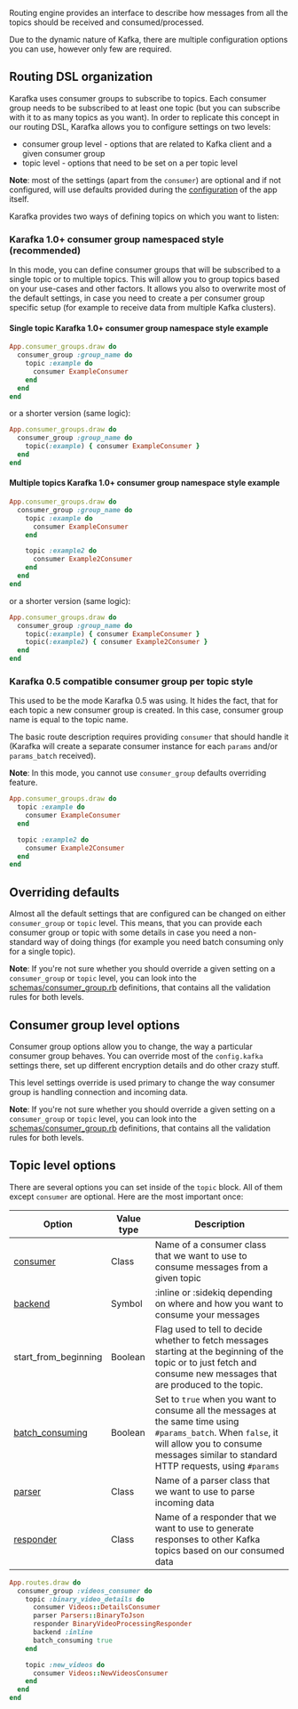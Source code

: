 Routing engine provides an interface to describe how messages from all the topics should be received and consumed/processed.

Due to the dynamic nature of Kafka, there are multiple configuration options you can use, however only few are required.

## Routing DSL organization

Karafka uses consumer groups to subscribe to topics. Each consumer group needs to be subscribed to at least one topic (but you can subscribe with it to as many topics as you want). In order to replicate this concept in our routing DSL, Karafka allows you to configure settings on two levels:

* consumer group level - options that are related to Kafka client and a given consumer group
* topic level - options that need to be set on a per topic level

**Note**: most of the settings (apart from the ```consumer```) are optional and if not configured, will use defaults provided during the [configuration](https://github.com/karafka/karafka/wiki/Configuration) of the app itself.

Karafka provides two ways of defining topics on which you want to listen:

### Karafka 1.0+ consumer group namespaced style (recommended)

In this mode, you can define consumer groups that will be subscribed to a single topic or to multiple topics. This will allow you to group topics based on your use-cases and other factors. It allows you also to overwrite most of the default settings, in case you need to create a per consumer group specific setup (for example to receive data from multiple Kafka clusters).

#### Single topic Karafka 1.0+ consumer group namespace style example

```ruby
App.consumer_groups.draw do
  consumer_group :group_name do
    topic :example do
      consumer ExampleConsumer
    end
  end
end
```

or a shorter version (same logic):

```ruby
App.consumer_groups.draw do
  consumer_group :group_name do
    topic(:example) { consumer ExampleConsumer }
  end
end
```

#### Multiple topics Karafka 1.0+ consumer group namespace style example

```ruby
App.consumer_groups.draw do
  consumer_group :group_name do
    topic :example do
      consumer ExampleConsumer
    end

    topic :example2 do
      consumer Example2Consumer
    end
  end
end
```

or a shorter version (same logic):

```ruby
App.consumer_groups.draw do
  consumer_group :group_name do
    topic(:example) { consumer ExampleConsumer }
    topic(:example2) { consumer Example2Consumer }
  end
end
```

### Karafka 0.5 compatible consumer group per topic style

This used to be the mode Karafka 0.5 was using. It hides the fact, that for each topic a new consumer group is created. In this case, consumer group name is equal to the topic name.

The basic route description requires providing ```consumer``` that should handle it (Karafka will create a separate consumer instance for each ```params``` and/or ```params_batch``` received).

**Note**: In this mode, you cannot use ```consumer_group``` defaults overriding feature.

```ruby
App.consumer_groups.draw do
  topic :example do
    consumer ExampleConsumer
  end

  topic :example2 do
    consumer Example2Consumer
  end
end
```

## Overriding defaults

Almost all the default settings that are configured can be changed on either ```consumer_group``` or ```topic``` level. This means, that you can provide each consumer group or topic with some details in case you need a non-standard way of doing things (for example you need batch consuming only for a single topic).

**Note**: If you're not sure whether you should override a given setting on a ```consumer_group``` or ```topic``` level, you can look into the [schemas/consumer_group.rb](https://github.com/karafka/karafka/blob/master/lib/karafka/schemas/consumer_group.rb) definitions, that contains all the validation rules for both levels.

## Consumer group level options

Consumer group options allow you to change, the way a particular consumer group behaves. You can override most of the ```config.kafka``` settings there, set up different encryption details and do other crazy stuff.

This level settings override is used primary to change the way consumer group is handling connection and incoming data.

**Note**: If you're not sure whether you should override a given setting on a ```consumer_group``` or ```topic``` level, you can look into the [schemas/consumer_group.rb](https://github.com/karafka/karafka/blob/master/lib/karafka/schemas/consumer_group.rb) definitions, that contains all the validation rules for both levels.

## Topic level options

There are several options you can set inside of the ```topic``` block. All of them except ```consumer``` are optional. Here are the most important once:

| Option               | Value type   | Description                                                                                                       |
|----------------------|--------------|-------------------------------------------------------------------------------------------------------------------|
| [consumer](https://github.com/karafka/karafka/wiki/Consumers)    | Class      | Name of a consumer class that we want to use to consume messages from a given topic |
| [backend](https://github.com/karafka/karafka/wiki/Consuming-messages#backends)    | Symbol      | :inline or :sidekiq depending on where and how you want to consume your messages |
| start_from_beginning | Boolean      | Flag used to tell to decide whether to fetch messages starting at the beginning of the topic or to just fetch and consume new messages that are produced to the topic. |
| [batch_consuming](https://github.com/karafka/karafka/wiki/Consuming-messages)     | Boolean      | Set to ```true``` when you want to consume all the messages at the same time using ```#params_batch```. When ```false```, it will allow you to consume messages similar to standard HTTP requests, using ```#params``` |
| [parser](https://github.com/karafka/karafka/wiki/Parsers)               | Class        | Name of a parser class that we want to use to parse incoming data                                                 |
| [responder](https://github.com/karafka/karafka/wiki/Responders)            | Class        | Name of a responder that we want to use to generate responses to other Kafka topics based on our consumed data   |


```ruby
App.routes.draw do
  consumer_group :videos_consumer do
    topic :binary_video_details do
      consumer Videos::DetailsConsumer
      parser Parsers::BinaryToJson
      responder BinaryVideoProcessingResponder
      backend :inline
      batch_consuming true
    end

    topic :new_videos do
      consumer Videos::NewVideosConsumer
    end
  end
end
```

